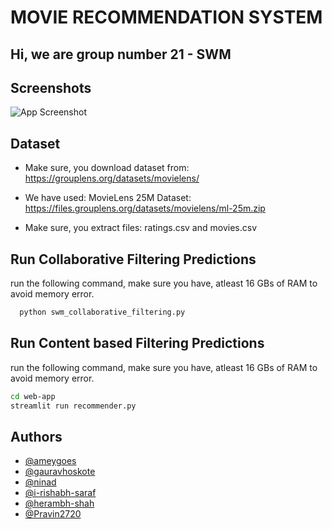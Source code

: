 
# MOVIE RECOMMENDATION SYSTEM
## Hi, we are group number 21 - SWM


## Screenshots

![App Screenshot](https://via.placeholder.com/468x300?text=App+Screenshot+Here)


## Dataset


- Make sure, you download dataset from: https://grouplens.org/datasets/movielens/

- We have used: MovieLens 25M Dataset: https://files.grouplens.org/datasets/movielens/ml-25m.zip

- Make sure, you extract files: ratings.csv and movies.csv


## Run Collaborative Filtering Predictions

run the following command, make sure you have, atleast 16 GBs of RAM to avoid memory error.
```bash
  python swm_collaborative_filtering.py
``` 


## Run Content based Filtering Predictions

run the following command, make sure you have, atleast 16 GBs of RAM to avoid memory error.
```bash
cd web-app
streamlit run recommender.py
``` 


## Authors

- [@ameygoes](https://www.github.com/ameygoes)
- [@gauravhoskote](https://www.github.com/gauravhoskote)
- [@ninad](https://www.github.com/ninad)
- [@i-rishabh-saraf](https://www.github.com/i-rishabh-saraf)
- [@herambh-shah](https://www.github.com/herambh-shah)
- [@Pravin2720](https://www.github.com/Pravin2720)

